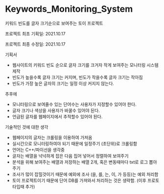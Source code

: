 # Keywords_Monitoring_System
키워드 빈도를 글자 크기순으로 보여주는 토이 프로젝트

프로젝트 최초 기획일: 2021.10.17

프로젝트 최종 수정일: 2021.10.17

기획서
- 웹사이트의 키워드 빈도 순으로 글자 크기를 크거자 작게 보여주는 모니터링 시스템 제작
- 빈도가 높을수록 글자 크기는 커지며, 빈도가 작을수록 글자 크기는 작아짐
- 빈도가 가장 높은 글자의 크기는 일정 이상 커지지 않는다.

추후에
- 모니터링으로 보여줄수 있는 단어수는 사용자가 지정할수 있어야 한다.
- 글자 크기나 색상을 사용자가 바꿀수 있어야 된다.
- 언급된 글자를 웹페이지에서 추적할수 있어야 된다.


기술적인 것에 대한 생각
- 웹페이지의 글자는 크롤링을 이용하여 가져옴
- 실시간으로 모니터링하여야 되기 때문에 일정주기 (초단위)로 크롤링함
- 언어는 C++/파이선을 생각중
- 글자는 배열을 넉넉하게 잡은 다음 집어 넣어서 정렬하여 보여주기
- 분석을 위해 보여주는 배열과 저장하는 배열 2개, 혹은 변동때마다 txt로 로그 뽑아주기
- 조사가 많이 잡힐것이기 때문에 예외에 조사 (을, 를, 는, 이, 가 등등)는 예외 처리함
- 토이 프로젝트이기 때문에 단어 DB를 가져와서 처리하는 것은 생략함. (이후 프로토타입때 추가)

